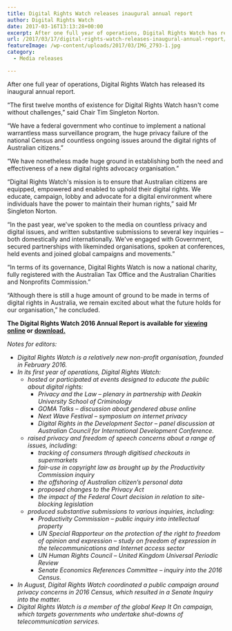 ```yaml
---
title: Digital Rights Watch releases inaugural annual report
author: Digital Rights Watch
date: 2017-03-16T13:13:28+00:00
excerpt: After one full year of operations, Digital Rights Watch has released its inaugural annual report.
url: /2017/03/17/digital-rights-watch-releases-inaugural-annual-report/
featureImage: /wp-content/uploads/2017/03/IMG_2793-1.jpg
category:
  - Media releases

---
```

After one full year of operations, Digital Rights Watch has released its inaugural annual report.

&#8220;The first twelve months of existence for Digital Rights Watch hasn't come without challenges,&#8221; said Chair Tim Singleton Norton.

&#8220;We have a federal government who continue to implement a national warrantless mass surveillance program, the huge privacy failure of the national Census and countless ongoing issues around the digital rights of Australian citizens.&#8221;

&#8220;We have nonetheless made huge ground in establishing both the need and effectiveness of a new digital rights advocacy organisation.&#8221;

&#8220;Digital Rights Watch's mission is to ensure that Australian citizens are equipped, empowered and enabled to uphold their digital rights. We educate, campaign, lobby and advocate for a digital environment where individuals have the power to maintain their human rights,&#8221; said Mr Singleton Norton.

&#8220;In the past year, we've spoken to the media on countless privacy and digital issues, and written substantive submissions to several key inquiries &#8211; both domestically and internationally. We've engaged with Government, secured partnerships with likeminded organisations, spoken at conferences, held events and joined global campaigns and movements.&#8221;

&#8220;In terms of its governance, Digital Rights Watch is now a national charity, fully registered with the Australian Tax Office and the Australian Charities and Nonprofits Commission.&#8221;

&#8220;Although there is still a huge amount of ground to be made in terms of digital rights in Australia, we remain excited about what the future holds for our organisation,&#8221; he concluded.

**The Digital Rights Watch 2016 Annual Report is available for [viewing online][1] or <a href="/wp-content/uploads/2017/03/DRW_annual_report_2016.pdf" target="_blank" rel="noopener">download.</a>**

_Notes for editors:_

  * _Digital Rights Watch is a relatively new non-profit organisation, founded in February 2016._
  * _In its first year of operations, Digital Rights Watch:_
      * _hosted or participated at events designed to educate the public about digital rights:_
          * _Privacy and the Law &#8211; plenary in partnership with Deakin University School of Criminology_
          * _GOMA Talks &#8211; discussion about gendered abuse online_
          * _Next Wave Festival &#8211; symposium on internet privacy_
          * _Digital Rights in the Development Sector &#8211; panel discussion at Australian Council for International Development Conference._
      * _raised privacy and freedom of speech concerns about a range of issues, including:_
          * _tracking of consumers through digitised checkouts in supermarkets_
          * _fair-use in copyright law as brought up by the Productivity Commission inquiry_
          * _the offshoring of Australian citizen&#8217;s personal data_
          * _proposed changes to the Privacy Act_
          * _the impact of the Federal Court decision in relation to site-blocking legislation_
      * _produced substantive submissions to various inquiries, including:_
          * _Productivity Commission &#8211; public inquiry into intellectual property_
          * _UN Special Rapporteur on the protection of the right to freedom of opinion and expression &#8211; study on freedom of expression in the
            telecommunications and Internet access sector_
          * _UN Human Rights Council &#8211; United Kingdom Universal Periodic Review_
          * _Senate Economics References Committee &#8211; inquiry into the 2016 Census._
  * _In August, Digital Rights Watch coordinated a public campaign around privacy concerns in 2016 Census, which resulted in a Senate Inquiry into the matter._
  * _Digital Rights Watch is a member of the global Keep It On campaign, which targets governments who undertake shut-downs of telecommunication services._

 [1]: http://digitalrightswatch.org.au/2016-annual-report/
